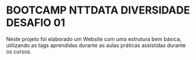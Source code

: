 # BOOTCAMP NTTDATA DIVERSIDADE DESAFIO 01
 Neste projeto foi elaborado um Website com uma estrutura bem básica, utilizando as tags aprendidas durante as aulas práticas assistidas durante os cursos.
